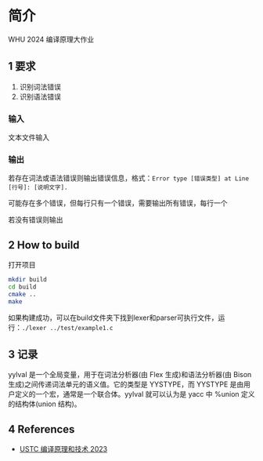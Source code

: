 # 简介

WHU 2024 编译原理大作业

## 1 要求

1. 识别词法错误
2. 识别语法错误

### 输入

文本文件输入

### 输出

若存在词法或语法错误则输出错误信息，格式：`Error type [错误类型] at Line [行号]: [说明文字].`

可能存在多个错误，但每行只有一个错误，需要输出所有错误，每行一个

若没有错误则输出

## 2 How to build

打开项目
``` bash
mkdir build
cd build
cmake ..
make
```
如果构建成功，可以在build文件夹下找到lexer和parser可执行文件，运行：`./lexer ../test/example1.c`

## 3 记录

yylval 是一个全局变量，用于在词法分析器(由 Flex 生成)和语法分析器(由 Bison 生成)之间传递词法单元的语义值。它的类型是 YYSTYPE，而 YYSTYPE 是由用户定义的一个宏，通常是一个联合体。yylval 就可以认为是 yacc 中 %union 定义的结构体(union 结构)。

## 4 References

- [USTC 编译原理和技术 2023](https://ustc-compiler-principles.github.io/2023/)
